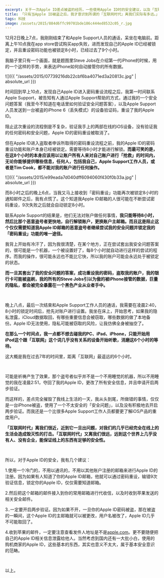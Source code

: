 ```yaml
---
excerpt: 关于一次Apple ID差点被盗的经历，一些使用Apple ID时的安全建议，以及「互联网时代」离我们有多近，又有多远。
title: 「只有当Apple ID被盗之后，我才意识到所谓的『互联网时代』离我们实际有多远。」
tags: 科技
image: /assets/2015/884d6ffc99701bde186c444ed8532c05_r.jpg
---
```


12月2日晚上7点，我刚刚结束了和Apple Support人员的通话，呆坐在电脑前。距离上午10点我在app store尝试购买app失败，进而发现自己的Apple ID已经被锁定，并且重设密码功能也被锁定8小时，已经过去了9个小时。

我脑子里只有一个画面，就是题图里Steve Jobs在介绍第一代iPhone的时候，用的一个这样的手势，来表达iPhone如何自动接管你的所有数据。

![]({{ "/assets/2015/07739216db22cbf6ba4071ed3a20813c.jpg" | absolute_url }})

时间回到早上10点，发现自己Apple ID进入密码重设流程之后，我第一时间联系Apple Support，被告知有人通过Apple Support帮助的方式，通过我的一个安全问题答案（我至今不知道在电话里如何验证安全问题答案），以及Apple Support人员发送到一台被盗的iPhone 6（丢失模式）的设备验证码，重设了我的Apple ID。

阻止这次重设的流程倒是不复杂，验证我手上的两部在线的iOS设备，没有验证我的任何密码和安全问题，Apple ID的密码重设被取消了。

但在Apple ID进入盗取者申诉所取得的密码重设流程之前，我的Apple ID的密码重设功能和账户本身已经被锁定。需要等待8小时才能进行解锁。**而最可笑的是，在这8个小时的本身应该用以让账户所有人来对自己账户进行「抢救」的时间内，无论你能够提供哪些信息，任何人，包括我自己，Apple Support工作人员，或者是Tim Cook，都不能对我的账户进行任何操作。**

![]({{ "/assets/2015/e99eada7d040dff6094060f430f0b33a.jpg" | absolute_url }})

而8小时之后的晚上6点，当我又马上接收到「密码重设」功能再次被锁定8小时的通知邮件之后，我有点慌了。这个知道我Apple ID邮箱的人很可能在不断尝试密码重设，9次失败之后就会自动锁定8小时。

联系Apple Support的结果是，他们无法对账户做任何事情，**我只能等待8小时，然后比那个恶意盗号者更快地，自行解锁账户，更换账户主邮箱。而且这是阻止这个仅仅需要知道我Apple ID邮箱的恶意盗号者继续尝试我的安全问题并锁定我的「密码重设」功能的唯一途径。**

我背上开始有冷汗了，因为我很清楚，在某个地方，正在尝试套出我安全问题答案的，很可能是一个机器，一个被设置好了，每8个小时就自动进行这样的尝试的程序。而我的操作，很可能永远也不能比它快，所以我的账户可能会永远处于被锁定的状态。

**而一旦其套出了我的安全问题的答案，成功重设我的密码，盗取我的账户，我的银行卡可能被盗刷，我的所有的Steve Jobs引以为傲的被iPhone接管的数据，巨量的隐私，都会被完全暴露在一个黑色产业从业者手中。**

<br>

晚上八点，最后一次结束和Apple Support工作人员的通话，我需要在凌晨2:40，8小时的锁定时间后，抢先对账户进行设置。我坐在床上，开始思考，如果我的隐私泄露，iCloud数据取回，有哪些重要信息会被窃取，哪些数据的做了本地备份。Apple ID无法使用，隐私可能被窃取的风险，让我仿佛全身被抽空了。

**在那么一个时间点，我一点都不想去碰我的PC、iPad、iPhone，只能开始用iPod这个跟「互联网」这个词几乎没有关系的设备开始听歌，消磨这6个小时的等待。**

这大概是我在过去7年的时间里，距离「互联网」最遥远的6个小时。

<br>

可能是祈祷产生了效果，那个盗号者似乎并不是一个不用睡觉的机器，所以不用睡觉的我在凌晨2:51，夺回了我的Apple ID，更改了所有安全信息，并且申请开启两步验证。

而这样的，差点完全摧毁了我线上生活的一天，我从头到尾，所做错的事情，仅仅是一台iPhone被盗，使用了一个不太安全的「安全问题」，以及没有积极地去开启两步验证。而我还是一个比很多Apple Support工作人员都要更了解iOS产品的重度用户。

**「互联网时代」离我们很近，近到它一旦出问题，对我们的几乎已经完全在线上的生活会造成毁灭性的打击。「互联网时代」又离我们很远，远到这个世界上几乎没有人、没有企业，能保证线上的东西有足够的安全性。**

<br>

所以，对于Apple ID的安全，我有几个建议：

1.使用一个冷门的，不用以通讯的，不用以其他账户注册的邮箱来进行Apple ID的注册。因为如果有人知道了你的Apple ID邮箱，他就可以通过密码重设，输错9次验证信息，锁定你的Apple ID，仅仅需要知道邮箱。

2.然后把这个邮箱的邮件接入到你的常用邮箱进行代收信，以及时收到苹果发送的相关安全邮件。

3..一定要开启两步验证。因为如果不开，一旦你的Apple ID密码被盗，那在被盗的一瞬间，这个Apple ID的主邮箱就可以被更改，用户名被改了，Apple ID几乎不可能取回了。

4.收到苹果的邮件，一定要注意查看发件人地址是不是[apple.com](https://apple.com)。更不要随便把自己的Apple ID相关信息泄露给他人。当然考虑到国内还有一大批小白，使用的购机商家的Apple ID，这些基本的东西，其实也意义不太大，属于基本安全意识的范畴。

<br>

以上。
